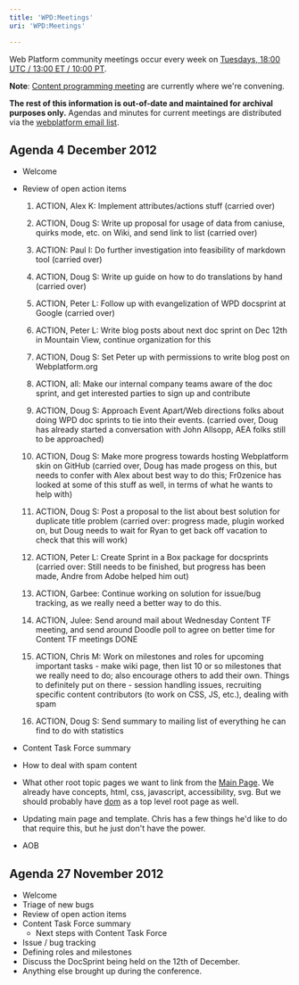 ```yaml
---
title: 'WPD:Meetings'
uri: 'WPD:Meetings'

---
```

Web Platform community meetings occur every week on [Tuesdays, 18:00 UTC / 13:00 ET / 10:00 PT](http://everytimezone.com/#2014-2-25,1800).

**Note**: [Content programming meeting](http://docs.webplatform.org/wiki/WPD:Community/Meetings/Content) are currently where we're convening.

**The rest of this information is out-of-date and maintained for archival purposes only.** Agendas and minutes for current meetings are distributed via the [webplatform email list](http://lists.w3.org/Archives/Public/public-webplatform/).

## Agenda 4 December 2012

-   Welcome

-   Review of open action items

    1.  ACTION, Alex K: Implement attributes/actions stuff (carried over)

    2.  ACTION, Doug S: Write up proposal for usage of data from caniuse, quirks mode, etc. on Wiki, and send link to list (carried over)

    3.  ACTION: Paul I: Do further investigation into feasibility of markdown tool (carried over)

    4.  ACTION, Doug S: Write up guide on how to do translations by hand (carried over)

    5.  ACTION, Peter L: Follow up with evangelization of WPD docsprint at Google (carried over)

    6.  ACTION, Peter L: Write blog posts about next doc sprint on Dec 12th in Mountain View, continue organization for this

    7.  ACTION, Doug S: Set Peter up with permissions to write blog post on Webplatform.org

    8.  ACTION, all: Make our internal company teams aware of the doc sprint, and get interested parties to sign up and contribute

    9.  ACTION, Doug S: Approach Event Apart/Web directions folks about doing WPD doc sprints to tie into their events. (carried over, Doug has already started a conversation with John Allsopp, AEA folks still to be approached)

    10. ACTION, Doug S: Make more progress towards hosting Webplatform skin on GitHub (carried over, Doug has made progess on this, but needs to confer with Alex about best way to do this; Fr0zenice has looked at some of this stuff as well, in terms of what he wants to help with)

    11. ACTION, Doug S: Post a proposal to the list about best solution for duplicate title problem (carried over: progress made, plugin worked on, but Doug needs to wait for Ryan to get back off vacation to check that this will work)

    12. ACTION, Peter L: Create Sprint in a Box package for docsprints (carried over: Still needs to be finished, but progress has been made, Andre from Adobe helped him out)

    13. ACTION, Garbee: Continue working on solution for issue/bug tracking, as we really need a better way to do this.

    14. ACTION, Julee: Send around mail about Wednesday Content TF meeting, and send around Doodle poll to agree on better time for Content TF meetings DONE

    15. ACTION, Chris M: Work on milestones and roles for upcoming important tasks - make wiki page, then list 10 or so milestones that we really need to do; also encourage others to add their own. Things to definitely put on there - session handling issues, recruiting specific content contributors (to work on CSS, JS, etc.), dealing with spam

    16. ACTION, Doug S: Send summary to mailing list of everything he can find to do with statistics

-   Content Task Force summary

-   How to deal with spam content

-   What other root topic pages we want to link from the [Main Page](/Main_Page). We already have concepts, html, css, javascript, accessibility, svg. But we should probably have [dom](/dom) as a top level root page as well.

-   Updating main page and template. Chris has a few things he'd like to do that require this, but he just don't have the power.

-   AOB

## Agenda 27 November 2012

-   Welcome
-   Triage of new bugs
-   Review of open action items
-   Content Task Force summary
    -   Next steps with Content Task Force
-   Issue / bug tracking
-   Defining roles and milestones
-   Discuss the DocSprint being held on the 12th of December.
-   Anything else brought up during the conference.
